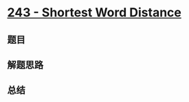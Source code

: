 # [243 - Shortest Word Distance](https://leetcode.com/problems/shortest-word-distance/)

## 题目


## 解题思路


## 总结


